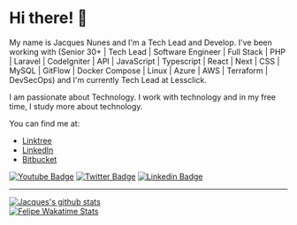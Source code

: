 # Hi there! 👋

My name is Jacques Nunes and I'm a Tech Lead and Develop. I've been working with (Senior 30+ | Tech Lead | Software Engineer | Full Stack | PHP | Laravel | CodeIgniter | API | JavaScript | Typescript | React | Next | CSS | MySQL | GitFlow | Docker Compose | Linux | Azure | AWS | Terraform | DevSecOps) and I'm currently Tech Lead at Lessclick.

I am passionate about Technology. I work with technology and in my free time, I study more about technology.

You can find me at:
- [Linktree](https://linktr.ee/jacquesxnunes)
- [LinkedIn](https://www.linkedin.com/in/jacquesxnunes/)
- [Bitbucket](https://bitbucket.org/jacquesxnunes)

[![Youtube Badge](https://img.shields.io/badge/-Youtube-FF0000?style=flat-square&labelColor=FF0000&logo=youtube&logoColor=white&link=https://youtube.com/c/jacquesxnunes)](https://youtube.com/c/jacquesxnunes)
[![Twitter Badge](https://img.shields.io/badge/-Twitter-1ca0f1?style=flat-square&labelColor=1ca0f1&logo=twitter&logoColor=white&link=https://twitter.com/jacquesxnunes)](https://twitter.com/jacquesxnunes)
[![Linkedin Badge](https://img.shields.io/badge/-LinkedIn-blue?style=flat-square&logo=Linkedin&logoColor=white&link=https://www.linkedin.com/in/jacqeusxnunes)](https://www.linkedin.com/in/jacquesxnunes)


____

[![Jacques's github stats](https://github-readme-stats-one-bice.vercel.app/api?username=jacquesxnunes&theme=dark&include_all_commits=true&show_icons=true&count_private=true&role=OWNER,ORGANIZATION_MEMBER,COLLABORATOR&include_orgs=true)](https://github.com/jacquesxnunes)
<br>
[![Felipe Wakatime Stats](https://github-readme-stats.vercel.app/api/wakatime?username=jacquesxnunes&langs_count=5&hide=json,properties,stylus&custom_title=Most%20Used%20Languages&theme=dark&range=all_time)](https://wakatime.com/@jacquesxnunes)



